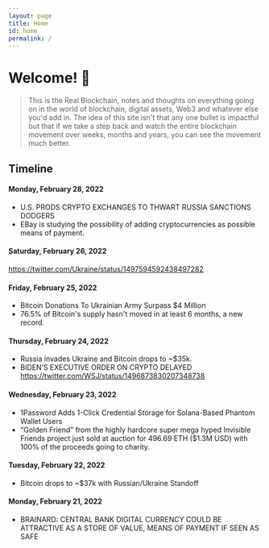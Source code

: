 ```yaml
---
layout: page
title: Home
id: home
permalink: /
---
```


# Welcome! 🌱

>This is the Real Blockchain, notes and thoughts on everything going on in the world of blockchain, digital assets, Web3 and whatever else you'd add in.  The idea of this site isn't that any one bullet is impactful but that if we take a step back and watch the entire blockchain movement over weeks, months and years, you can see the movement much better.

## Timeline
#### Monday, February 28, 2022
- U.S. PRODS CRYPTO EXCHANGES TO THWART RUSSIA SANCTIONS DODGERS
- EBay is studying the possibility of adding cryptocurrencies as possible means of payment.

#### Saturday, February 26, 2022
https://twitter.com/Ukraine/status/1497594592438497282

#### Friday, February 25, 2022
- Bitcoin Donations To Ukrainian Army Surpass $4 Million
- 76.5% of Bitcoin's supply hasn't moved in at least 6 months, a new record.

#### Thursday, February 24, 2022
- Russia invades Ukraine and Bitcoin drops to ~$35k.
- BIDEN’S EXECUTIVE ORDER ON CRYPTO DELAYED
https://twitter.com/WSJ/status/1496873830207348738

#### Wednesday, February 23, 2022
- 1Password Adds 1-Click Credential Storage for Solana-Based Phantom Wallet Users
- “Golden Friend” from the highly hardcore super mega hyped Invisible Friends project just sold at auction for 496.69 ETH ($1.3M USD) with 100% of the proceeds going to charity.

#### Tuesday, February 22, 2022
- Bitcoin drops to ~$37k with Russian/Ukraine Standoff

#### Monday, February 21, 2022
- BRAINARD: CENTRAL BANK DIGITAL CURRENCY COULD BE ATTRACTIVE AS A STORE OF VALUE, MEANS OF PAYMENT IF SEEN AS SAFE
